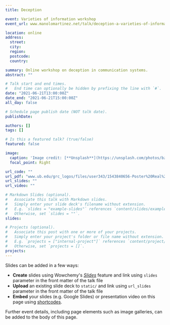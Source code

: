 ```yaml
---
title: Deception 

event: Varieties of information workshop
event_url: www.manolomartinez.net/talk/deception-a-varieties-of-information-workshop/poster.pdf

location: online
address:
  street:  
  city:  
  region: 
  postcode:  
  country: 

summary: Online workshop on deception in communication systems.
abstract: ""

# Talk start and end times.
#   End time can optionally be hidden by prefixing the line with `#`.
date: "2021-06-21T13:00:00Z"
date_end: "2021-06-21T15:00:00Z"
all_day: false

# Schedule page publish date (NOT talk date).
publishDate:  

authors: []
tags: []

# Is this a featured talk? (true/false)
featured: false

image:
  caption: 'Image credit: [**Unsplash**](https://unsplash.com/photos/bzdhc5b3Bxs)'
  focal_point: Right

url_code: ""
url_pdf: "www.ub.edu/grc_logos/files/user343/1543840656-Poster%20Real%20Patterns.pdf"
url_slides: ""
url_video: ""

# Markdown Slides (optional).
#   Associate this talk with Markdown slides.
#   Simply enter your slide deck's filename without extension.
#   E.g. `slides = "example-slides"` references `content/slides/example-slides.md`.
#   Otherwise, set `slides = ""`.
slides:

# Projects (optional).
#   Associate this post with one or more of your projects.
#   Simply enter your project's folder or file name without extension.
#   E.g. `projects = ["internal-project"]` references `content/project/deep-learning/index.md`.
#   Otherwise, set `projects = []`.
projects:
---
```


Slides can be added in a few ways:

- **Create** slides using Wowchemy's [*Slides*](https://wowchemy.com/docs/managing-content/#create-slides) feature and link using `slides` parameter in the front matter of the talk file
- **Upload** an existing slide deck to `static/` and link using `url_slides` parameter in the front matter of the talk file
- **Embed** your slides (e.g. Google Slides) or presentation video on this page using [shortcodes](https://wowchemy.com/docs/writing-markdown-latex/).

Further event details, including page elements such as image galleries, can be added to the body of this page.
